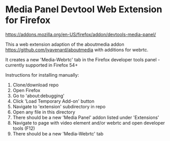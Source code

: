 # Media Panel Devtool Web Extension for Firefox

https://addons.mozilla.org/en-US/firefox/addon/devtools-media-panel/

This a web extension adaption of the aboutmedia addon https://github.com/jyavenard/aboutmedia with additions for webrtc.

It creates a new 'Media-Webrtc' tab in the Firefox developer tools panel - currently supported in Firefox 54+

Instructions for installing manually:

1. Clone/download repo
2. Open Firefox
3. Go to 'about:debugging'
4. Click 'Load Temporary Add-on' button
5. Navigate to 'extension' subdirectory in repo
6. Open any file in this directory
7. There should be a new 'Media Panel' addon listed under 'Extensions'
8. Navigate to page with video element and/or webrtc and open developer tools (F12)
9. There should be a new 'Media-Webrtc' tab
